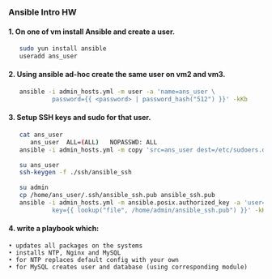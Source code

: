 ### Ansible Intro HW

#### 1. On one of vm install Ansible and create a user.
```bash
   sudo yun install ansible
   useradd ans_user
```

#### 2. Using ansible ad-hoc create the same user on vm2 and vm3.
```bash
   ansible -i admin_hosts.yml -m user -a 'name=ans_user \
            password={{ <password> | password_hash("512") }}' -kKb
```

#### 3. Setup SSH keys and sudo for that user.
```bash
   cat ans_user
      ans_user	ALL=(ALL)	NOPASSWD: ALL
   ansible -i admin_hosts.yml -m copy 'src=ans_user dest=/etc/sudoers.d/' -kKb
   
   su ans_user
   ssh-keygen -f ./ssh/ansible_ssh
   
   su admin 
   cp /home/ans_user/.ssh/ansible_ssh.pub ansible_ssh.pub
   ansible -i admin_hosts.yml -m ansible.posix.authorized_key -a 'user=ans_user  \
            key={{ lookup("file", /home/admin/ansible_ssh.pub") }}' -kKb
```

#### 4. write a playbook which:
    • updates all packages on the systems
    • installs NTP, Nginx and MySQL
    • for NTP replaces default config with your own 
    • for MySQL creates user and database (using corresponding module)
    